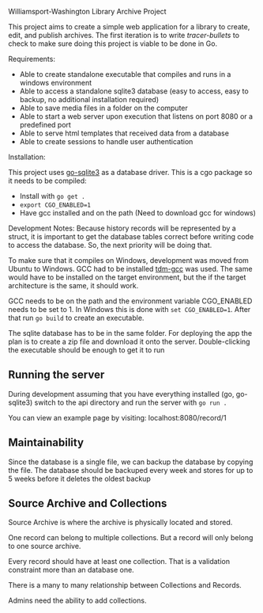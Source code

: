 Williamsport-Washington Library Archive Project

This project aims to create a simple web application for a library to create, edit, and publish
archives. The first iteration is to write *tracer-bullets* to check to make sure doing this
project is viable to be done in Go. 

Requirements:
* Able to create standalone executable that compiles and runs in a windows environment
* Able to access a standalone sqlite3 database (easy to access, easy to backup, no additional installation required)
* Able to save media files in a folder on the computer 
* Able to start a web server upon execution that listens on port 8080 or a predefined port 
* Able to serve html templates that received data from a database
* Able to create sessions to handle user authentication

Installation:

This project uses [go-sqlite3](https://github.com/mattn/go-sqlite3) as a database driver. This is a cgo package
so it needs to be compiled:
* Install with `go get .`
* `export CGO_ENABLED=1`
* Have gcc installed and on the path (Need to download gcc for windows)  

Development Notes:
Because history records will be represented by a struct, it is important to get
the database tables correct before writing code to access the database. So, the 
next priority will be doing that. 

To make sure that it compiles on Windows, development was moved from 
Ubuntu to Windows. GCC had to be installed [tdm-gcc](https://sourceforge.net/projects/tdm-gcc/) was used. The same would have to be installed on the target environment, 
but the if the target architecture is the same, it should work. 

GCC needs to be on the path and the environment variable 
CGO_ENABLED needs to be set to 1. In Windows this is done with 
`set CGO_ENABLED=1`. After that run `go build` to create an executable. 

The sqlite database has to be in the same folder. For deploying the app the 
plan is to create a zip file and download it onto the server. Double-clicking
the executable should be enough to get it to run

## Running the server
During development assuming that you have everything installed (go, go-sqlite3) 
switch to the api directory and run the server with `go run .` 

You can view an example page by visiting: localhost:8080/record/1 

## Maintainability

Since the database is a single file, we can backup the database by copying the file. 
The database should be backuped every week and stores for up to 5 weeks before 
it deletes the oldest backup 

## Source Archive and Collections

Source Archive is where the archive is physically located and stored.

One record can belong to multiple collections. 
But a record will only belong to one source archive. 

Every record should have at least one collection. 
That is a validation constraint more than an database one. 

There is a many to many relationship between Collections and Records. 

Admins need the ability to add collections. 
